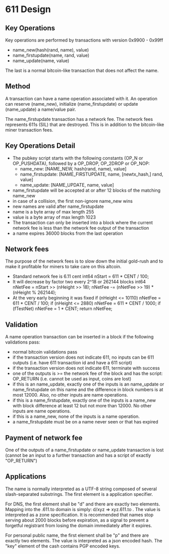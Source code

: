 # 611 Design

## Key Operations

Key operations are performed by transactions with version 0x9900 - 0x99ff

* name\_new(hash(rand, name), value)
* name\_firstupdate(name, rand, value)
* name\_update(name, value)

The last is a normal bitcoin-like transaction that does not affect the name.

## Method

A transaction can have a name operation associated with it.  An operation can reserve (name\_new), initialize (name\_firstupdate) or update (name\_update) a name/value pair.

The name\_firstupdate transaction has a network fee.  The network fees represents 611s (SIL) that are destroyed.  This is in addition to the bitcoin-like miner transaction fees.

## Key Operations Detail

* The pubkey script starts with the following constants (OP\_N or OP\_PUSHDATA), followed by a OP_DROP, OP_2DROP or OP_NOP:
  * name\_new: [NAME\_NEW, hash(rand, name), value]
  * name\_firstupdate: [NAME\_FIRSTUPDATE, name, [newtx\_hash,] rand, value]
  * name\_update: [NAME\_UPDATE, name, value]
* name\_firstupdate will be accepted at or after 12 blocks of the matching name\_new
* in case of a collision, the first non-ignore name\_new wins
* new names are valid after name\_firstupdate
* name is a byte array of max length 255
* value is a byte array of max length 1023
* The transaction can only be inserted into a block where the current network fee is less than the network fee output of the transaction
* a name expires 36000 blocks from the last operation

## Network fees

The purpose of the network fees is to slow down the initial gold-rush and to make it profitable for miners to take care on this altcoin.

* Standard network fee is 6.11 cent
       int64 nStart = 611 * CENT / 100;
* It will decrease by factor two every 2^18 or 262144 blocks
       int64 nNetFee = nStart >> (nHeight >> 18);
       nNetFee -= (nNetFee >> 19) * (nHeight % 262144);
* At the very early beginning it was fixed
       if (nHeight <= 10110)
           nNetFee = 611 * CENT / 100;
       if (nHeight <= 2880)
           nNetFee = 611 * CENT / 1000;
       if (fTestNet)
             nNetFee = 1 * CENT;
       return nNetFee;

## Validation

A name operation transaction can be inserted in a block if the following validations pass:

* normal bitcoin validations pass
* if the transaction version does not indicate 611, no inputs can be 611 outputs (i.e. have 611 transaction id and have a 611 script)
* if the transaction version does not indicate 611, terminate with success
* one of the outputs is >= the network fee of the block and has the script: OP\_RETURN (i.e. cannot be used as input, coins are lost)
* if this is an name\_update, exactly one of the inputs is an name\_update or name\_firstupdate on this name and the difference in block numbers is at most 12000.  Also, no other inputs are name operations.
* if this is a name\_firstupdate, exactly one of the inputs is a name\_new with block difference at least 12 but not more than 12000. No other inputs are name operations.
* if this is a name\_new, none of the inputs is a name operation.
* a name\_firstupdate must be on a name never seen or that has expired

## Payment of network fee

One of the outputs of a name\_firstupdate or name\_update transaction is lost (cannot be an input to a further transaction and has a script of exactly "OP_RETURN")

## Applications

The name is normally interpreted as a UTF-8 string composed of several slash-separated substrings.  The first element is a application specifier.

For DNS, the first element shall be "d" and there are exactly two elements.  Mapping into the .611.to domain is simply: d/xyz => xyz.611.to .  The value is interpreted as a zone specification.  It is recommended that names stop serving about 2000 blocks before expiration, as a signal to prevent a forgetful registrant from losing the domain immediately after it expires.

For personal public name, the first element shall be "p" and there are exactly two elements.  The value is interpreted as a json encoded hash.  The "key" element of the cash contains PGP encoded keys.
